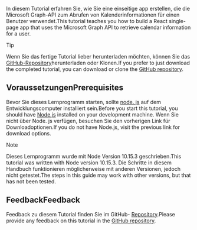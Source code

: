 <!-- markdownlint-disable MD002 MD041 -->

<span data-ttu-id="7782f-101">In diesem Tutorial erfahren Sie, wie Sie eine einseitige app erstellen, die die Microsoft Graph-API zum Abrufen von Kalenderinformationen für einen Benutzer verwendet.</span><span class="sxs-lookup"><span data-stu-id="7782f-101">This tutorial teaches you how to build a React single-page app that uses the Microsoft Graph API to retrieve calendar information for a user.</span></span>

> [!TIP]
> <span data-ttu-id="7782f-102">Wenn Sie das fertige Tutorial lieber herunterladen möchten, können Sie das [GitHub-Repository](https://github.com/microsoftgraph/msgraph-training-reactspa)herunterladen oder Klonen.</span><span class="sxs-lookup"><span data-stu-id="7782f-102">If you prefer to just download the completed tutorial, you can download or clone the [GitHub repository](https://github.com/microsoftgraph/msgraph-training-reactspa).</span></span>

## <a name="prerequisites"></a><span data-ttu-id="7782f-103">Voraussetzungen</span><span class="sxs-lookup"><span data-stu-id="7782f-103">Prerequisites</span></span>

<span data-ttu-id="7782f-104">Bevor Sie dieses Lernprogramm starten, sollte [node. js](https://nodejs.org) auf dem Entwicklungscomputer installiert sein.</span><span class="sxs-lookup"><span data-stu-id="7782f-104">Before you start this tutorial, you should have [Node.js](https://nodejs.org) installed on your development machine.</span></span> <span data-ttu-id="7782f-105">Wenn Sie nicht über Node. js verfügen, besuchen Sie den vorherigen Link für Downloadoptionen.</span><span class="sxs-lookup"><span data-stu-id="7782f-105">If you do not have Node.js, visit the previous link for download options.</span></span>

> [!NOTE]
> <span data-ttu-id="7782f-106">Dieses Lernprogramm wurde mit Node Version 10.15.3 geschrieben.</span><span class="sxs-lookup"><span data-stu-id="7782f-106">This tutorial was written with Node version 10.15.3.</span></span> <span data-ttu-id="7782f-107">Die Schritte in diesem Handbuch funktionieren möglicherweise mit anderen Versionen, jedoch nicht getestet.</span><span class="sxs-lookup"><span data-stu-id="7782f-107">The steps in this guide may work with other versions, but that has not been tested.</span></span>

## <a name="feedback"></a><span data-ttu-id="7782f-108">Feedback</span><span class="sxs-lookup"><span data-stu-id="7782f-108">Feedback</span></span>

<span data-ttu-id="7782f-109">Feedback zu diesem Tutorial finden Sie im GitHub- [Repository](https://github.com/microsoftgraph/msgraph-training-reactspa).</span><span class="sxs-lookup"><span data-stu-id="7782f-109">Please provide any feedback on this tutorial in the [GitHub repository](https://github.com/microsoftgraph/msgraph-training-reactspa).</span></span>